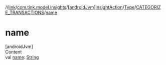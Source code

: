//[link](../../../../index.md)/[com.tink.model.insights](../../../index.md)/[[androidJvm]InsightAction](../../index.md)/[Type](../index.md)/[CATEGORIZE_TRANSACTIONS](index.md)/[name](name.md)



# name  
[androidJvm]  
Content  
val [name](name.md): [String](https://kotlinlang.org/api/latest/jvm/stdlib/kotlin/-string/index.html)  



